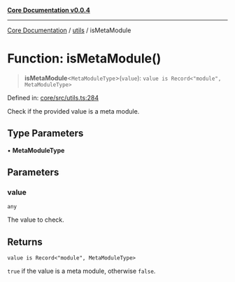 [**Core Documentation v0.0.4**](../../README.md)

***

[Core Documentation](../../modules.md) / [utils](../README.md) / isMetaModule

# Function: isMetaModule()

> **isMetaModule**\<`MetaModuleType`\>(`value`): `value is Record<"module", MetaModuleType>`

Defined in: [core/src/utils.ts:284](https://github.com/stonemjs/core/blob/4b1b931e44a5db2600109fa7ae2a8b532ed77730/src/utils.ts#L284)

Check if the provided value is a meta module.

## Type Parameters

• **MetaModuleType**

## Parameters

### value

`any`

The value to check.

## Returns

`value is Record<"module", MetaModuleType>`

`true` if the value is a meta module, otherwise `false`.
